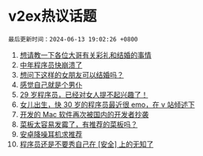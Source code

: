 # v2ex热议话题

`最后更新时间：2024-06-13 19:02:26 +0800`

1. [想请教一下各位大哥有关彩礼和结婚的事情](https://www.v2ex.com/t/1049225)
1. [中年程序员快崩溃了](https://www.v2ex.com/t/1049084)
1. [想问下这样的女朋友可以结婚吗？](https://www.v2ex.com/t/1049275)
1. [感觉自己就是个男仆](https://www.v2ex.com/t/1049209)
1. [29 岁程序员，已经对女人提不起兴趣了！](https://www.v2ex.com/t/1049180)
1. [女儿出生，快 30 岁的程序员最近很 emo，在 v 站倾述下](https://www.v2ex.com/t/1049125)
1. [开发的 Mac 软件再次被国内的开发者抄袭](https://www.v2ex.com/t/1049120)
1. [菜板太容易发霉了，有推荐的菜板吗？](https://www.v2ex.com/t/1049183)
1. [安卓降噪耳机求推荐](https://www.v2ex.com/t/1049087)
1. [程序员还是不要秀自己在 [安全] 上的无知了](https://www.v2ex.com/t/1049141)

